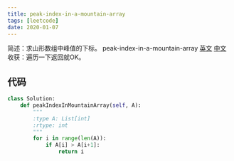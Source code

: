 ```yaml
---
title: peak-index-in-a-mountain-array
tags: [leetcode]
date: 2020-01-07
---
```

简述：求山形数组中峰值的下标。
peak-index-in-a-mountain-array [英文](https://leetcode.com/problems/peak-index-in-a-mountain-array/) [中文](https://leetcode-cn.com/problems/peak-index-in-a-mountain-array/)
收获：遍历一下返回就OK。
<!-- more -->

## 代码
```py
class Solution:
    def peakIndexInMountainArray(self, A):
        """
        :type A: List[int]
        :rtype: int
        """
        for i in range(len(A)):
            if A[i] > A[i+1]:
                return i
```
